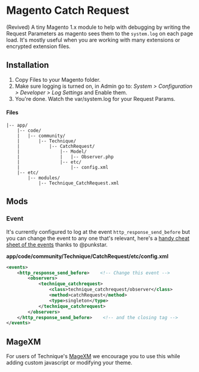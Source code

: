 # Magento Catch Request

(Revived) A tiny Magento 1.x module to help with debugging by writing the Request Parameters as magento sees them to the `system.log` on each page load. It's mostly useful when you are working with many extensions or encrypted extension files.

## Installation

1. Copy Files to your Magento folder.
2. Make sure logging is turned on, in Admin go to: _System > Configuration > Developer > Log Settings_ and Enable them.
3. You're done. Watch the var/system.log for your Request Params.

#### Files

    |-- app/
        |-- code/
        |   |-- community/
        |       |-- Technique/
        |           |-- CatchRequest/
        |               |-- Model/
        |               |   |-- Observer.php
        |               |-- etc/
        |                   |-- config.xml
        |-- etc/
            |-- modules/
                |-- Technique_CatchRequest.xml


## Mods

### Event
It's currently configured to log at the event `http_response_send_before` but you can change the event to any one that's relevant, here's a [handy cheat sheet of the events](https://www.nicksays.co.uk/magento-events-cheat-sheet-1-9/) thanks to @punkstar. 

__app/code/community/Technique/CatchRequest/etc/config.xml__
```xml
<events>
    <http_response_send_before>    <!-- Change this event -->
        <observers>
            <technique_catchrequest>
                <class>technique_catchrequest/observer</class>
                <method>catchRequest</method>
                <type>singleton</type>
            </technique_catchrequest>
        </observers>
    </http_response_send_before>    <!-- and the closing tag -->
</events>
```

## MageXM
For users of Technique's [MageXM](https://magexm.com) we encourage you to use this while adding custom javascript or modifying your theme.